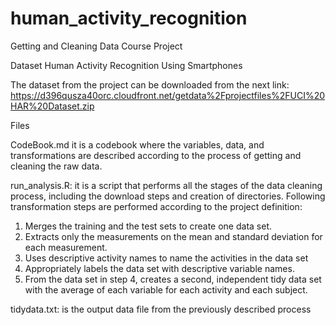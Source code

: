 # human_activity_recognition
Getting and Cleaning Data Course Project

Dataset
Human Activity Recognition Using Smartphones

The dataset from the project can be downloaded from the next link:
https://d396qusza40orc.cloudfront.net/getdata%2Fprojectfiles%2FUCI%20HAR%20Dataset.zip

Files

CodeBook.md it is a codebook where the variables, data, and transformations are described according to the process of getting and cleaning the raw data.

run_analysis.R: it is a script that performs all the stages of the data cleaning process, including the download steps and creation of directories. Following transformation steps are performed according to the project definition:
1.	Merges the training and the test sets to create one data set.
2.	Extracts only the measurements on the mean and standard deviation for each measurement.
3.	Uses descriptive activity names to name the activities in the data set
4.	Appropriately labels the data set with descriptive variable names.
5.	From the data set in step 4, creates a second, independent tidy data set with the average of each variable for each activity and each subject.

tidydata.txt: is the output data file from the previously described process
